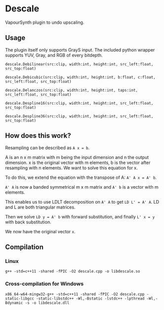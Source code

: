 # Descale

VapourSynth plugin to undo upscaling.

## Usage

The plugin itself only supports GrayS input.
The included python wrapper supports YUV, Gray, and RGB of every bitdepth.

```
descale.Debilinear(src:clip, width:int, height:int, src_left:float, src_top:float)

descale.Debicubic(src:clip, width:int, height:int, b:float, c:float, src_left:float, src_top:float)

descale.Delanczos(src:clip, width:int, height:int, taps:int, src_left:float, src_top:float)

descale.Despline16(src:clip, width:int, height:int, src_left:float, src_top:float)

descale.Despline36(src:clip, width:int, height:int, src_left:float, src_top:float)
```

## How does this work?

Resampling can be described as `A x = b`.

A is an n x m matrix with m being the input dimension and n the output dimension. x is the original vector with m elements, b is the vector after resampling with n elements. We want to solve this equation for x.

To do this, we extend the equation with the transpose of A: `A' A x = A' b`.

`A' A` is now a banded symmetrical m x m matrix and `A' b` is a vector with m elements.

This enables us to use LDLT decomposition on `A' A` to get `LD L' = A' A`. LD and L are both triangular matrices.

Then we solve `LD y = A' b` with forward substitution, and finally `L' x = y` with back substitution.

We now have the original vector `x`.


## Compilation

### Linux
```
g++ -std=c++11 -shared -fPIC -O2 descale.cpp -o libdescale.so
```

### Cross-compilation for Windows
```
x86_64-w64-mingw32-g++ -std=c++11 -shared -fPIC -O2 descale.cpp -static-libgcc -static-libstdc++ -Wl,-Bstatic -lstdc++ -lpthread -Wl,-Bdynamic -s -o libdescale.dll
```